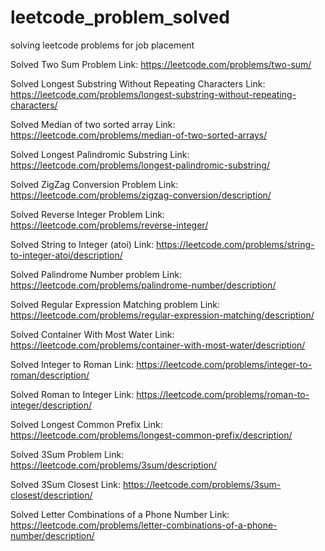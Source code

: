# leetcode_problem_solved
solving leetcode problems for job placement 

Solved Two Sum Problem 
Link: https://leetcode.com/problems/two-sum/

Solved Longest Substring Without Repeating Characters
Link: https://leetcode.com/problems/longest-substring-without-repeating-characters/

Solved Median of two sorted array
Link: https://leetcode.com/problems/median-of-two-sorted-arrays/

Solved  Longest Palindromic Substring
Link: https://leetcode.com/problems/longest-palindromic-substring/

Solved ZigZag Conversion Problem 
Link: https://leetcode.com/problems/zigzag-conversion/description/

Solved Reverse Integer Problem 
Link: https://leetcode.com/problems/reverse-integer/

Solved String to Integer (atoi)
Link: https://leetcode.com/problems/string-to-integer-atoi/description/

Solved Palindrome Number problem 
Link: https://leetcode.com/problems/palindrome-number/description/

Solved Regular Expression Matching problem
Link: https://leetcode.com/problems/regular-expression-matching/description/

Solved Container With Most Water
Link: https://leetcode.com/problems/container-with-most-water/description/

Solved Integer to Roman
Link: https://leetcode.com/problems/integer-to-roman/description/

Solved Roman to Integer
Link: https://leetcode.com/problems/roman-to-integer/description/

Solved Longest Common Prefix
Link: https://leetcode.com/problems/longest-common-prefix/description/

Solved 3Sum Problem 
Link: https://leetcode.com/problems/3sum/description/

Solved 3Sum Closest
Link: https://leetcode.com/problems/3sum-closest/description/

Solved Letter Combinations of a Phone Number
Link: https://leetcode.com/problems/letter-combinations-of-a-phone-number/description/



